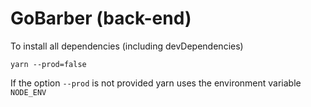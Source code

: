 # GoBarber (back-end)

To install all dependencies (including devDependencies)

```
yarn --prod=false
```

If the option `--prod` is not provided yarn uses the environment variable `NODE_ENV`
